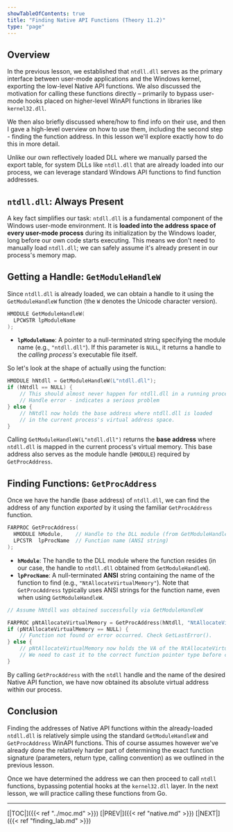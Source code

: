 ```yaml
---
showTableOfContents: true
title: "Finding Native API Functions (Theory 11.2)"
type: "page"
---
```

## Overview

In the previous lesson, we established that `ntdll.dll` serves as the primary interface between user-mode applications and the Windows kernel, exporting the low-level Native API functions. We also discussed the motivation for calling these functions directly – primarily to bypass user-mode hooks placed on higher-level WinAPI functions in libraries like `kernel32.dll`.

We then also briefly discussed where/how to find info on their use, and then I gave a high-level overview on how to use them, including the second step - finding the function address. In this lesson we'll explore exactly how to do this in more detail.

Unlike our own reflectively loaded DLL where we manually parsed the export table, for system DLLs like `ntdll.dll` that are already loaded into our process, we can leverage standard Windows API functions to find function addresses.

## `ntdll.dll`: Always Present

A key fact simplifies our task: `ntdll.dll` is a fundamental component of the Windows user-mode environment. It is **loaded into the address space of every user-mode process** during its initialization by the Windows loader, long before our own code starts executing. This means we don't need to manually load `ntdll.dll`; we can safely assume it's already present in our process's memory map.

## Getting a Handle: `GetModuleHandleW`

Since `ntdll.dll` is already loaded, we can obtain a handle to it using the `GetModuleHandleW` function (the `W` denotes the Unicode character version).

```c++
HMODULE GetModuleHandleW(
  LPCWSTR lpModuleName
);
````

- **`lpModuleName`**: A pointer to a null-terminated string specifying the module name (e.g., `"ntdll.dll"`). If this parameter is `NULL`, it returns a handle to the _calling process's_ executable file itself.

So let's look at the shape of actually using the function:
```cpp
HMODULE hNtdll = GetModuleHandleW(L"ntdll.dll");
if (hNtdll == NULL) {
    // This should almost never happen for ntdll.dll in a running process
    // Handle error - indicates a serious problem
} else {
    // hNtdll now holds the base address where ntdll.dll is loaded
    // in the current process's virtual address space.
}
```

Calling `GetModuleHandleW(L"ntdll.dll")` returns the **base address** where `ntdll.dll` is mapped in the current process's virtual memory. This base address also serves as the module handle (`HMODULE`) required by `GetProcAddress`.

## Finding Functions: `GetProcAddress`

Once we have the handle (base address) of `ntdll.dll`, we can find the address of any function _exported_ by it using the familiar `GetProcAddress` function.


```c++
FARPROC GetProcAddress(
  HMODULE hModule,    // Handle to the DLL module (from GetModuleHandleW)
  LPCSTR  lpProcName  // Function name (ANSI string)
);
```

- **`hModule`**: The handle to the DLL module where the function resides (in our case, the handle to `ntdll.dll` obtained from `GetModuleHandleW`).
- **`lpProcName`**: A null-terminated **ANSI** string containing the name of the function to find (e.g., `"NtAllocateVirtualMemory"`). Note that `GetProcAddress` typically uses ANSI strings for the function name, even when using `GetModuleHandleW`.


```c++
// Assume hNtdll was obtained successfully via GetModuleHandleW

FARPROC pNtAllocateVirtualMemory = GetProcAddress(hNtdll, "NtAllocateVirtualMemory");
if (pNtAllocateVirtualMemory == NULL) {
    // Function not found or error occurred. Check GetLastError().
} else {
    // pNtAllocateVirtualMemory now holds the VA of the NtAllocateVirtualMemory function
    // We need to cast it to the correct function pointer type before calling.
}
```

By calling `GetProcAddress` with the `ntdll` handle and the name of the desired Native API function, we have now obtained its absolute virtual address within our process.

## Conclusion

Finding the addresses of Native API functions within the already-loaded `ntdll.dll` is relatively simple using the standard `GetModuleHandleW` and `GetProcAddress` WinAPI functions. This of course assumes however we've already done the relatively harder part of determining the exact function signature (parameters, return type, calling convention) as we outlined in the previous lesson.

Once we have determined the address we can then proceed to call `ntdll` functions, bypassing potential hooks at the `kernel32.dll` layer. In the next lesson, we will practice calling these functions from Go.




---
[|TOC|]({{< ref "../moc.md" >}})
[|PREV|]({{< ref "native.md" >}})
[|NEXT|]({{< ref "finding_lab.md" >}})